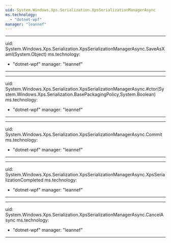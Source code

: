 ```yaml
---
uid: System.Windows.Xps.Serialization.XpsSerializationManagerAsync
ms.technology: 
  - "dotnet-wpf"
manager: "leannef"
---
```


---
uid: System.Windows.Xps.Serialization.XpsSerializationManagerAsync.SaveAsXaml(System.Object)
ms.technology: 
  - "dotnet-wpf"
manager: "leannef"
---

---
uid: System.Windows.Xps.Serialization.XpsSerializationManagerAsync.#ctor(System.Windows.Xps.Serialization.BasePackagingPolicy,System.Boolean)
ms.technology: 
  - "dotnet-wpf"
manager: "leannef"
---

---
uid: System.Windows.Xps.Serialization.XpsSerializationManagerAsync.Commit
ms.technology: 
  - "dotnet-wpf"
manager: "leannef"
---

---
uid: System.Windows.Xps.Serialization.XpsSerializationManagerAsync.XpsSerializationCompleted
ms.technology: 
  - "dotnet-wpf"
manager: "leannef"
---

---
uid: System.Windows.Xps.Serialization.XpsSerializationManagerAsync.CancelAsync
ms.technology: 
  - "dotnet-wpf"
manager: "leannef"
---
